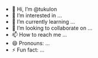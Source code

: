 - 👋 Hi, I’m @tukulon
- 👀 I’m interested in ...
- 🌱 I’m currently learning ...
- 💞️ I’m looking to collaborate on ...
- 📫 How to reach me ...
- 😄 Pronouns: ...
- ⚡ Fun fact: ...

<!---
tukulon/tukulon is a ✨ special ✨ repository because its `README.md` (this file) appears on your GitHub profile.
You can click the Preview link to take a look at your changes.
--->
